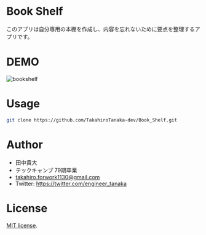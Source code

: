 # Book Shelf
このアプリは自分専用の本棚を作成し、内容を忘れないために要点を整理するアプリです。 
 
# DEMO
 
![bookshelf](https://user-images.githubusercontent.com/66983614/90341587-c1f56a80-e03b-11ea-88ab-492a582343e0.gif)
 
 
 
# Usage
 
```bash
git clone https://github.com/TakahiroTanaka-dev/Book_Shelf.git
```
# Author
 
* 田中貴大
* テックキャンプ 79期卒業
* takahiro.forwork1130@gmail.com
* Twitter: https://twitter.com/engineer_tanaka
 
# License
[MIT license](https://en.wikipedia.org/wiki/MIT_License).